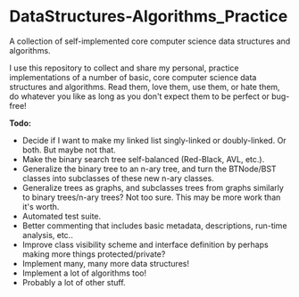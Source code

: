 DataStructures-Algorithms_Practice
===

A collection of self-implemented core computer science data structures and 
algorithms.

I use this repository to collect and share my personal, practice 
implementations of a number of basic, core computer science data
structures and algorithms. Read them, love them, use them, or hate them, do 
whatever you like as long as you don't expect them to be perfect or bug-free!

**Todo:**

* Decide if I want to make my linked list singly-linked or doubly-linked. Or
both. But maybe not that.
* Make the binary search tree self-balanced (Red-Black, AVL, etc.).
* Generalize the binary tree to an n-ary tree, and turn the BTNode/BST
classes into subclasses of these new n-ary classes.
* Generalize trees as graphs, and subclasses trees from graphs similarly to
binary trees/n-ary trees? Not too sure. This may be more work than it's worth.
* Automated test suite.
* Better commenting that includes basic metadata, descriptions, run-time
analysis, etc..
* Improve class visibility scheme and interface definition by perhaps making 
more things protected/private?
* Implement many, many more data structures!
* Implement a lot of algorithms too!
* Probably a lot of other stuff.